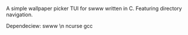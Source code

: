 A simple wallpaper picker TUI for swww written in C. Featuring directory navigation.

Dependeciew:
swww \n
ncurse
gcc
